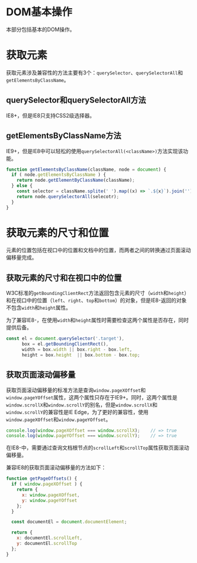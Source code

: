 # DOM基本操作
本部分包括基本的DOM操作。

# 获取元素
获取元素涉及兼容性的方法主要有3个：`querySelector`、`querySelectorAll`和`getElementsByClassName`。

## querySelector和querySelectorAll方法
IE8+，但是IE8只支持CSS2级选择器。

## getElementsByClassName方法
IE9+，但是IE8中可以轻松的使用`querySelectorAll(<className>)`方法实现该功能。

```javascript
function getElementsByClassName(className, node = document) {
  if ( node.getElementsByClassName ) {
    return node.getElementByClassName(className);
  } else {
    const selector = className.splite(' ').map((x) => `.${x}`).join('');
    return node.querySelectorAll(selecotr);
  }
}
```

# 获取元素的尺寸和位置
元素的位置包括在视口中的位置和文档中的位置，而两者之间的转换通过页面滚动偏移量完成。

## 获取元素的尺寸和在视口中的位置
W3C标准的`getBoundingClientRect`方法返回包含元素的尺寸（`width`和`height`）和在视口中的位置（`left`、`right`、`top`和`bottom`）的对象，但是IE8-返回的对象不包含`width`和`height`属性。

为了兼容IE8-，在使用`width`和`height`属性时需要检查这两个属性是否存在，同时提供后备。

```javascript
const el = document.querySelector('.target'),
      box = el.getBoundingClientRect(),
      width = box.width || box.right - box.left,
      height = box.height  || box.bottom - box.top;
```

## 获取页面滚动偏移量
获取页面滚动偏移量的标准方法是查询`window.pageXOffset`和`window.pageYOffset`属性，这两个属性只存在于IE9+。同时，这两个属性是`window.scrollX`和`window.scrollY`的别名，但是`window.scrollX`和`window.scrollY`的兼容性是IE Edge，为了更好的兼容性，使用`window.pageXOffset`和`window.pageYOffset`。

```javascript
console.log(window.pageXOffset === window.scrollX);    // => true
console.log(window.pageYOffset === window.scrollY);    // => true
```

在IE8-中，需要通过查询文档根节点的`scrollLeft`和`scrollTop`属性获取页面滚动偏移量。

兼容IE8的获取页面滚动偏移量的方法如下：
```javascript
function getPageOffsets() {
  if ( window.pageXOffset ) {
    return {
      x: window.pageXOffset,
      y: window.pageYOffset
    };
  }

  const documentEl = document.documentElement;

  return {
    x: documentEl.scrollLeft,
    y: documentEl.scrollTop
  };
}
```

